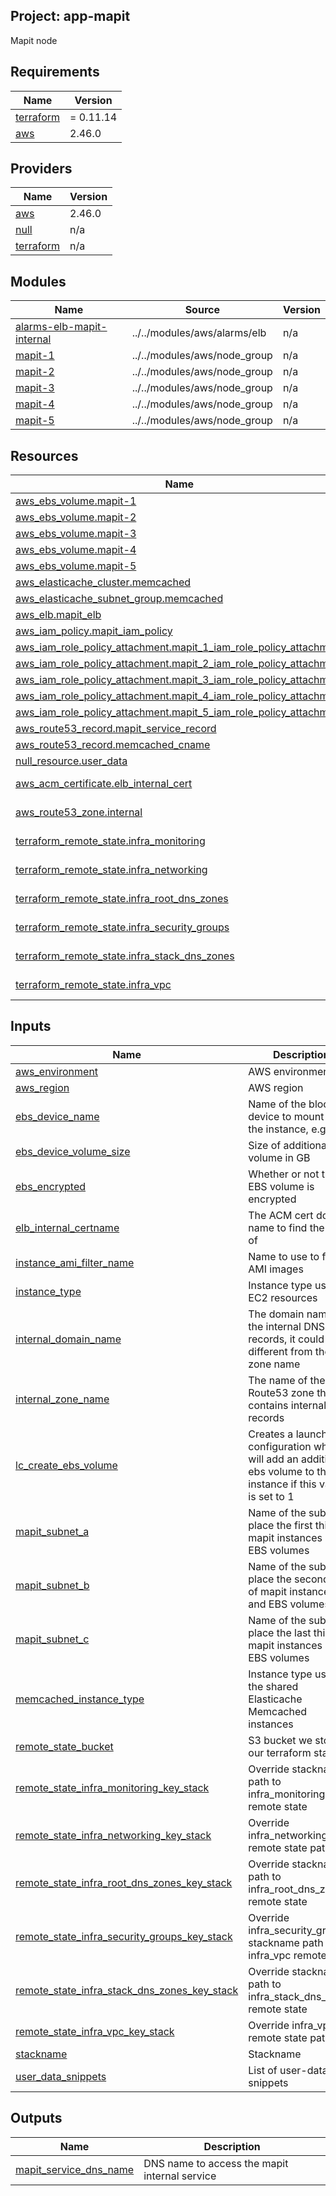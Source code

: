## Project: app-mapit

Mapit node

## Requirements

| Name | Version |
|------|---------|
| <a name="requirement_terraform"></a> [terraform](#requirement\_terraform) | = 0.11.14 |
| <a name="requirement_aws"></a> [aws](#requirement\_aws) | 2.46.0 |

## Providers

| Name | Version |
|------|---------|
| <a name="provider_aws"></a> [aws](#provider\_aws) | 2.46.0 |
| <a name="provider_null"></a> [null](#provider\_null) | n/a |
| <a name="provider_terraform"></a> [terraform](#provider\_terraform) | n/a |

## Modules

| Name | Source | Version |
|------|--------|---------|
| <a name="module_alarms-elb-mapit-internal"></a> [alarms-elb-mapit-internal](#module\_alarms-elb-mapit-internal) | ../../modules/aws/alarms/elb | n/a |
| <a name="module_mapit-1"></a> [mapit-1](#module\_mapit-1) | ../../modules/aws/node_group | n/a |
| <a name="module_mapit-2"></a> [mapit-2](#module\_mapit-2) | ../../modules/aws/node_group | n/a |
| <a name="module_mapit-3"></a> [mapit-3](#module\_mapit-3) | ../../modules/aws/node_group | n/a |
| <a name="module_mapit-4"></a> [mapit-4](#module\_mapit-4) | ../../modules/aws/node_group | n/a |
| <a name="module_mapit-5"></a> [mapit-5](#module\_mapit-5) | ../../modules/aws/node_group | n/a |

## Resources

| Name | Type |
|------|------|
| [aws_ebs_volume.mapit-1](https://registry.terraform.io/providers/hashicorp/aws/2.46.0/docs/resources/ebs_volume) | resource |
| [aws_ebs_volume.mapit-2](https://registry.terraform.io/providers/hashicorp/aws/2.46.0/docs/resources/ebs_volume) | resource |
| [aws_ebs_volume.mapit-3](https://registry.terraform.io/providers/hashicorp/aws/2.46.0/docs/resources/ebs_volume) | resource |
| [aws_ebs_volume.mapit-4](https://registry.terraform.io/providers/hashicorp/aws/2.46.0/docs/resources/ebs_volume) | resource |
| [aws_ebs_volume.mapit-5](https://registry.terraform.io/providers/hashicorp/aws/2.46.0/docs/resources/ebs_volume) | resource |
| [aws_elasticache_cluster.memcached](https://registry.terraform.io/providers/hashicorp/aws/2.46.0/docs/resources/elasticache_cluster) | resource |
| [aws_elasticache_subnet_group.memcached](https://registry.terraform.io/providers/hashicorp/aws/2.46.0/docs/resources/elasticache_subnet_group) | resource |
| [aws_elb.mapit_elb](https://registry.terraform.io/providers/hashicorp/aws/2.46.0/docs/resources/elb) | resource |
| [aws_iam_policy.mapit_iam_policy](https://registry.terraform.io/providers/hashicorp/aws/2.46.0/docs/resources/iam_policy) | resource |
| [aws_iam_role_policy_attachment.mapit_1_iam_role_policy_attachment](https://registry.terraform.io/providers/hashicorp/aws/2.46.0/docs/resources/iam_role_policy_attachment) | resource |
| [aws_iam_role_policy_attachment.mapit_2_iam_role_policy_attachment](https://registry.terraform.io/providers/hashicorp/aws/2.46.0/docs/resources/iam_role_policy_attachment) | resource |
| [aws_iam_role_policy_attachment.mapit_3_iam_role_policy_attachment](https://registry.terraform.io/providers/hashicorp/aws/2.46.0/docs/resources/iam_role_policy_attachment) | resource |
| [aws_iam_role_policy_attachment.mapit_4_iam_role_policy_attachment](https://registry.terraform.io/providers/hashicorp/aws/2.46.0/docs/resources/iam_role_policy_attachment) | resource |
| [aws_iam_role_policy_attachment.mapit_5_iam_role_policy_attachment](https://registry.terraform.io/providers/hashicorp/aws/2.46.0/docs/resources/iam_role_policy_attachment) | resource |
| [aws_route53_record.mapit_service_record](https://registry.terraform.io/providers/hashicorp/aws/2.46.0/docs/resources/route53_record) | resource |
| [aws_route53_record.memcached_cname](https://registry.terraform.io/providers/hashicorp/aws/2.46.0/docs/resources/route53_record) | resource |
| [null_resource.user_data](https://registry.terraform.io/providers/hashicorp/null/latest/docs/resources/resource) | resource |
| [aws_acm_certificate.elb_internal_cert](https://registry.terraform.io/providers/hashicorp/aws/2.46.0/docs/data-sources/acm_certificate) | data source |
| [aws_route53_zone.internal](https://registry.terraform.io/providers/hashicorp/aws/2.46.0/docs/data-sources/route53_zone) | data source |
| [terraform_remote_state.infra_monitoring](https://registry.terraform.io/providers/hashicorp/terraform/latest/docs/data-sources/remote_state) | data source |
| [terraform_remote_state.infra_networking](https://registry.terraform.io/providers/hashicorp/terraform/latest/docs/data-sources/remote_state) | data source |
| [terraform_remote_state.infra_root_dns_zones](https://registry.terraform.io/providers/hashicorp/terraform/latest/docs/data-sources/remote_state) | data source |
| [terraform_remote_state.infra_security_groups](https://registry.terraform.io/providers/hashicorp/terraform/latest/docs/data-sources/remote_state) | data source |
| [terraform_remote_state.infra_stack_dns_zones](https://registry.terraform.io/providers/hashicorp/terraform/latest/docs/data-sources/remote_state) | data source |
| [terraform_remote_state.infra_vpc](https://registry.terraform.io/providers/hashicorp/terraform/latest/docs/data-sources/remote_state) | data source |

## Inputs

| Name | Description | Type | Default | Required |
|------|-------------|------|---------|:--------:|
| <a name="input_aws_environment"></a> [aws\_environment](#input\_aws\_environment) | AWS environment | `string` | n/a | yes |
| <a name="input_aws_region"></a> [aws\_region](#input\_aws\_region) | AWS region | `string` | `"eu-west-1"` | no |
| <a name="input_ebs_device_name"></a> [ebs\_device\_name](#input\_ebs\_device\_name) | Name of the block device to mount on the instance, e.g. xvdf | `string` | n/a | yes |
| <a name="input_ebs_device_volume_size"></a> [ebs\_device\_volume\_size](#input\_ebs\_device\_volume\_size) | Size of additional ebs volume in GB | `string` | `"20"` | no |
| <a name="input_ebs_encrypted"></a> [ebs\_encrypted](#input\_ebs\_encrypted) | Whether or not the EBS volume is encrypted | `string` | n/a | yes |
| <a name="input_elb_internal_certname"></a> [elb\_internal\_certname](#input\_elb\_internal\_certname) | The ACM cert domain name to find the ARN of | `string` | n/a | yes |
| <a name="input_instance_ami_filter_name"></a> [instance\_ami\_filter\_name](#input\_instance\_ami\_filter\_name) | Name to use to find AMI images | `string` | `""` | no |
| <a name="input_instance_type"></a> [instance\_type](#input\_instance\_type) | Instance type used for EC2 resources | `string` | `"c5.2xlarge"` | no |
| <a name="input_internal_domain_name"></a> [internal\_domain\_name](#input\_internal\_domain\_name) | The domain name of the internal DNS records, it could be different from the zone name | `string` | n/a | yes |
| <a name="input_internal_zone_name"></a> [internal\_zone\_name](#input\_internal\_zone\_name) | The name of the Route53 zone that contains internal records | `string` | n/a | yes |
| <a name="input_lc_create_ebs_volume"></a> [lc\_create\_ebs\_volume](#input\_lc\_create\_ebs\_volume) | Creates a launch configuration which will add an additional ebs volume to the instance if this value is set to 1 | `string` | n/a | yes |
| <a name="input_mapit_subnet_a"></a> [mapit\_subnet\_a](#input\_mapit\_subnet\_a) | Name of the subnet to place the first third of mapit instances and EBS volumes | `string` | n/a | yes |
| <a name="input_mapit_subnet_b"></a> [mapit\_subnet\_b](#input\_mapit\_subnet\_b) | Name of the subnet to place the second third of mapit instances and EBS volumes | `string` | n/a | yes |
| <a name="input_mapit_subnet_c"></a> [mapit\_subnet\_c](#input\_mapit\_subnet\_c) | Name of the subnet to place the last third of mapit instances and EBS volumes | `string` | n/a | yes |
| <a name="input_memcached_instance_type"></a> [memcached\_instance\_type](#input\_memcached\_instance\_type) | Instance type used for the shared Elasticache Memcached instances | `string` | `"cache.m6g.large"` | no |
| <a name="input_remote_state_bucket"></a> [remote\_state\_bucket](#input\_remote\_state\_bucket) | S3 bucket we store our terraform state in | `string` | n/a | yes |
| <a name="input_remote_state_infra_monitoring_key_stack"></a> [remote\_state\_infra\_monitoring\_key\_stack](#input\_remote\_state\_infra\_monitoring\_key\_stack) | Override stackname path to infra\_monitoring remote state | `string` | `""` | no |
| <a name="input_remote_state_infra_networking_key_stack"></a> [remote\_state\_infra\_networking\_key\_stack](#input\_remote\_state\_infra\_networking\_key\_stack) | Override infra\_networking remote state path | `string` | `""` | no |
| <a name="input_remote_state_infra_root_dns_zones_key_stack"></a> [remote\_state\_infra\_root\_dns\_zones\_key\_stack](#input\_remote\_state\_infra\_root\_dns\_zones\_key\_stack) | Override stackname path to infra\_root\_dns\_zones remote state | `string` | `""` | no |
| <a name="input_remote_state_infra_security_groups_key_stack"></a> [remote\_state\_infra\_security\_groups\_key\_stack](#input\_remote\_state\_infra\_security\_groups\_key\_stack) | Override infra\_security\_groups stackname path to infra\_vpc remote state | `string` | `""` | no |
| <a name="input_remote_state_infra_stack_dns_zones_key_stack"></a> [remote\_state\_infra\_stack\_dns\_zones\_key\_stack](#input\_remote\_state\_infra\_stack\_dns\_zones\_key\_stack) | Override stackname path to infra\_stack\_dns\_zones remote state | `string` | `""` | no |
| <a name="input_remote_state_infra_vpc_key_stack"></a> [remote\_state\_infra\_vpc\_key\_stack](#input\_remote\_state\_infra\_vpc\_key\_stack) | Override infra\_vpc remote state path | `string` | `""` | no |
| <a name="input_stackname"></a> [stackname](#input\_stackname) | Stackname | `string` | n/a | yes |
| <a name="input_user_data_snippets"></a> [user\_data\_snippets](#input\_user\_data\_snippets) | List of user-data snippets | `list` | n/a | yes |

## Outputs

| Name | Description |
|------|-------------|
| <a name="output_mapit_service_dns_name"></a> [mapit\_service\_dns\_name](#output\_mapit\_service\_dns\_name) | DNS name to access the mapit internal service |
